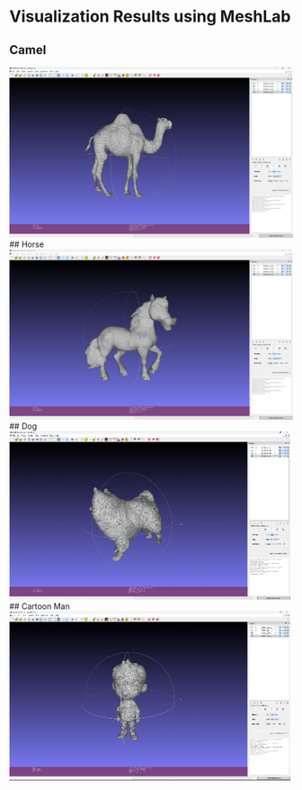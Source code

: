 # Visualization Results using MeshLab
## Camel
<img src=camel.png width="1000">
## Horse
<img src=horse.png width="1000">
## Dog
 <img src=dog.gif width="500">
## Cartoon Man
<img src=cartoon_man.gif width="500">
